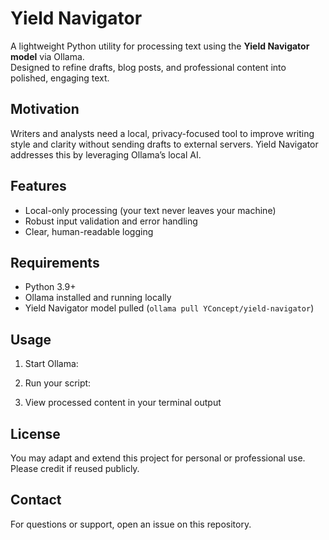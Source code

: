 # Yield Navigator

A lightweight Python utility for processing text using the **Yield Navigator model** via Ollama.  
Designed to refine drafts, blog posts, and professional content into polished, engaging text.

## Motivation

Writers and analysts need a local, privacy-focused tool to improve writing style and clarity without sending drafts to external servers. Yield Navigator addresses this by leveraging Ollama’s local AI.

## Features

- Local-only processing (your text never leaves your machine)  
- Robust input validation and error handling  
- Clear, human-readable logging  

## Requirements

- Python 3.9+  
- Ollama installed and running locally  
- Yield Navigator model pulled (`ollama pull YConcept/yield-navigator`)

## Usage

1. Start Ollama:  

2. Run your script:  

3. View processed content in your terminal output

## License

You may adapt and extend this project for personal or professional use. Please credit if reused publicly.

## Contact

For questions or support, open an issue on this repository.

